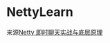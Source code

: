 # NettyLearn
来源[Netty 即时聊天实战与底层原理](https://weread.qq.com/web/reader/d3032a20813ab6d66g0115eck45c322601945c48cce2e120?)
